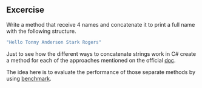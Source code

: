 ## Excercise
Write a method that receive 4 names and concatenate it to print a full name with the following structure.

```c#
"Hello Tonny Anderson Stark Rogers" 
```

Just to see how the different ways to concatenate strings work in C# create a method for each of the approaches mentioned on the official [doc](https://docs.microsoft.com/en-us/dotnet/csharp/how-to/concatenate-multiple-strings).
 
The idea here is to evaluate the performance of those separate methods by using [benchmark](https://benchmarkdotnet.org/articles/overview.html).

